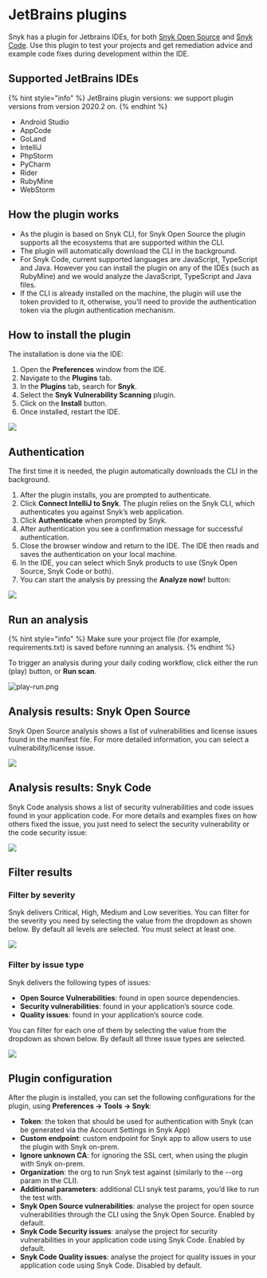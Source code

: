 # JetBrains plugins

Snyk has a plugin for Jetbrains IDEs, for both [Snyk Open Source](https://snyk.gitbook.io/user-docs/snyk-open-source) and [Snyk Code](https://snyk.gitbook.io/user-docs/snyk-code). Use this plugin to test your projects and get remediation advice and example code fixes during development within the IDE.

## Supported JetBrains IDEs

{% hint style="info" %}
JetBrains plugin versions: we support plugin versions from version 2020.2 on.
{% endhint %}

* Android Studio
* AppCode
* GoLand
* IntelliJ
* PhpStorm
* PyCharm
* Rider
* RubyMine
* WebStorm

## **How the plugin works**

* As the plugin is based on Snyk CLI, for Snyk Open Source the plugin supports all the ecosystems that are supported within the CLI.
* The plugin will automatically download the CLI in the background.
* For Snyk Code, current supported languages are JavaScript, TypeScript and Java. However you can install the plugin on any of the IDEs \(such as RubyMine\) and we would analyze the JavaScript, TypeScript and Java files.
* If the CLI is already installed on the machine, the plugin will use the token provided to it, otherwise, you’ll need to provide the authentication token via the plugin authentication mechanism.

## **How to install the plugin**

The installation is done via the IDE:

1. Open the **Preferences** window from the IDE.
2. Navigate to the **Plugins** tab.
3. In the **Plugins** tab, search for **Snyk**.
4. Select the **Snyk Vulnerability Scanning** plugin.
5. Click on the **Install** button.
6. Once installed, restart the IDE.

![](../../.gitbook/assets/ide.png)

## Authentication

The first time it is needed, the plugin automatically downloads the CLI in the background.

1. After the plugin installs, you are prompted to authenticate.
2. Click **Connect IntelliJ to Snyk**. The plugin relies on the Snyk CLI, which authenticates you against Snyk’s web application.
3. Click **Authenticate** when prompted by Snyk.
4. After authentication you see a confirmation message for successful authentication.
5. Close the browser window and return to the IDE. The IDE then reads and saves the authentication on your local machine. 
6. In the IDE, you can select which Snyk products to use \(Snyk Open Source, Snyk Code or both\). 
7. You can start the analysis by pressing the **Analyze now!** button:

![](../../.gitbook/assets/analyze-now.png)

## Run an analysis

{% hint style="info" %}
Make sure your project file \(for example, requirements.txt\) is saved before running an analysis.
{% endhint %}

To trigger an analysis during your daily coding workflow, click either the run \(play\) button, or **Run scan**.

![play-run.png](../../.gitbook/assets/play-run.png)

## Analysis results: Snyk Open Source

Snyk Open Source analysis shows a list of vulnerabilities and license issues found in the manifest file. For more detailed information, you can select a vulnerability/license issue.

![](../../.gitbook/assets/results-os.png)

## Analysis results: Snyk Code

Snyk Code analysis shows a list of security vulnerabilities and code issues found in your application code. For more details and examples fixes on how others fixed the issue, you just need to select the security vulnerability or the code security issue:

![](../../.gitbook/assets/results-code.png)

## Filter results

### Filter by severity

Snyk delivers Critical, High, Medium and Low severities. You can filter for the severity you need by selecting the value from the dropdown as shown below. By default all levels are selected. You must select at least one.

![](../../.gitbook/assets/filter-severity.png)

### Filter by issue type

Snyk delivers the following types of issues:

* **Open Source Vulnerabilities**: found in open source dependencies.
* **Security vulnerabilities**: found in your application’s source code.
* **Quality issues**: found in your application’s source code.

You can filter for each one of them by selecting the value from the dropdown as shown below. By default all three issue types are selected.

![](../../.gitbook/assets/fillter-issuetype.png)

## Plugin configuration

After the plugin is installed, you can set the following configurations for the plugin, using **Preferences → Tools → Snyk**:

* **Token**: the token that should be used for authentication with Snyk \(can be generated via the Account Settings in Snyk App\)
* **Custom endpoint**: custom endpoint for Snyk app to allow users to use the plugin with Snyk on-prem.
* **Ignore unknown CA**: for ignoring the SSL cert, when using the plugin with Snyk on-prem.
* **Organization**: the org to run Snyk test against \(similarly to the --org param in the CLI\).
* **Additional parameters**: additional CLI snyk test params, you’d like to run the test with.
* **Snyk Open Source vulnerabilities**: analyse the project for open source vulnerabilities through the CLI using the Snyk Open Source. Enabled by default.
* **Snyk Code Security issues**: analyse the project for security vulnerabilities in your application code using Snyk Code. Enabled by default.
* **Snyk Code Quality issues**: analyse the project for quality issues in your application code using Snyk Code. Disabled by default.

